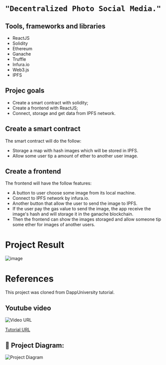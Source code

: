# ```"Decentralized Photo Social Media."```

## Tools, frameworks and libraries
- ReactJS
- Solidity
- Ethereum
- Ganache
- Truffle
- Infura.io
- Web3.js
- IPFS

## Projec goals
- Create a smart contract with solidity;
- Create a frontend with ReactJS;
- Connect, storage and get data from IPFS network.

## Create a smart contract
The smart contract will do the follow:
- Storage a map with hash images which will be stored in IPFS.
- Allow some user tip a amount of ether to another user image.

## Create a frontend
The frontend will have the follow features:
- A button to user choose some image from its local machine.
- Connect to IPFS network by infura.io.
- Another button that allow the user to send the image to IPFS.
- If the user pay the gas value to send the image, the app receive the
image's hash and will storage it in the ganache blockchain.
- Then the frontend can show the images storaged and allow someone tip some ether
for images of another users.

# Project Result

![image](https://user-images.githubusercontent.com/73957838/116015714-a140d400-a610-11eb-9c9f-b228e0bd3ba0.png)

# References
This project was cloned from DappUniversity tutorial.

## Youtube video

![Video URL](https://emojipedia-us.s3.amazonaws.com/content/2020/04/05/yt.png)

[Tutorial URL](https://www.youtube.com/watch?v=8rhueOcTu8k)

## 🔧 Project Diagram:
![Project Diagram](https://i.gyazo.com/e7fa5d05ef7806419b4897ecc668a045.png)
